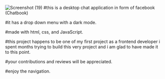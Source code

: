 ![Screenshot (19)](https://user-images.githubusercontent.com/107763125/222128331-6030ae82-c4a7-478a-8db0-77bf56ded1e0.png)
#this is a desktop chat application in form of facebook (Chatbook)

#it has a drop down menu with a dark mode.

#made with html, css, and JavaScript.

#this project happens to be one of my first project as a frontend developer i spent months trying to build this very project and i am glad to have made it to this point.

#your contributions and reviews will be appreciated.

#enjoy the navigation.
